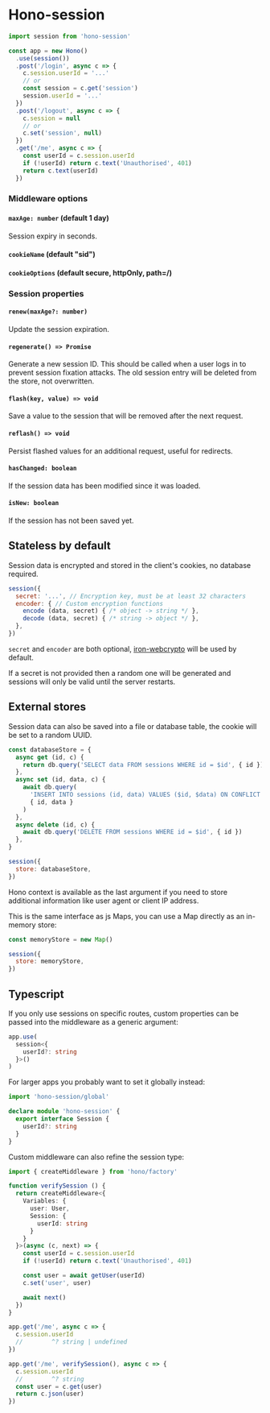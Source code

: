 # Hono-session

```js
import session from 'hono-session'

const app = new Hono()
  .use(session())
  .post('/login', async c => {
    c.session.userId = '...'
    // or
    const session = c.get('session')
    session.userId = '...'
  })
  .post('/logout', async c => {
    c.session = null
    // or
    c.set('session', null)
  })
  .get('/me', async c => {
    const userId = c.session.userId
    if (!userId) return c.text('Unauthorised', 401)
    return c.text(userId)
  })
```

### Middleware options

#### `maxAge: number` (default 1 day)

Session expiry in seconds.

#### `cookieName` (default "sid")

#### `cookieOptions` (default secure, httpOnly, path=/)

### Session properties

#### `renew(maxAge?: number)`

Update the session expiration.

#### `regenerate() => Promise`

Generate a new session ID. This should be called when a user logs in to prevent session fixation attacks. The old session entry will be deleted from the store, not overwritten.

#### `flash(key, value) => void`

Save a value to the session that will be removed after the next request.

#### `reflash() => void`

Persist flashed values for an additional request, useful for redirects.

#### `hasChanged: boolean`

If the session data has been modified since it was loaded.

#### `isNew: boolean`

If the session has not been saved yet.

## Stateless by default

Session data is encrypted and stored in the client's cookies, no database required.

```js
session({
  secret: '...', // Encryption key, must be at least 32 characters
  encoder: { // Custom encryption functions
    encode (data, secret) { /* object -> string */ },
    decode (data, secret) { /* string -> object */ },
  },
})
```

`secret` and `encoder` are both optional, [iron-webcrypto](https://github.com/brc-dd/iron-webcrypto) will be used by default.

If a secret is not provided then a random one will be generated and sessions will only be valid until the server restarts.

## External stores

Session data can also be saved into a file or database table, the cookie will be set to a random UUID.

```js
const databaseStore = { 
  async get (id, c) {
    return db.query('SELECT data FROM sessions WHERE id = $id', { id })
  },
  async set (id, data, c) {
    await db.query(
      'INSERT INTO sessions (id, data) VALUES ($id, $data) ON CONFLICT DO UPDATE SET data = $data',
      { id, data }
    )
  },
  async delete (id, c) {
    await db.query('DELETE FROM sessions WHERE id = $id', { id })
  },
}

session({
  store: databaseStore,
})
```

Hono context is available as the last argument if you need to store additional information like user agent or client IP address.

This is the same interface as js Maps, you can use a Map directly as an in-memory store:

```js
const memoryStore = new Map()

session({
  store: memoryStore,
})
```

## Typescript

If you only use sessions on specific routes, custom properties can be passed into the middleware as a generic argument:

```ts
app.use(
  session<{
    userId?: string
  }>()
)
```

For larger apps you probably want to set it globally instead:

```ts
import 'hono-session/global'

declare module 'hono-session' {
  export interface Session {
    userId?: string
  }
}
```

Custom middleware can also refine the session type:

```ts
import { createMiddleware } from 'hono/factory'

function verifySession () {
  return createMiddleware<{
    Variables: {
      user: User,
      Session: {
        userId: string
      }
    }
  }>(async (c, next) => {
    const userId = c.session.userId
    if (!userId) return c.text('Unauthorised', 401)

    const user = await getUser(userId)
    c.set('user', user)

    await next()
  })
}

app.get('/me', async c => {
  c.session.userId
  //        ^? string | undefined
})

app.get('/me', verifySession(), async c => {
  c.session.userId
  //        ^? string
  const user = c.get(user)
  return c.json(user)
})
```

